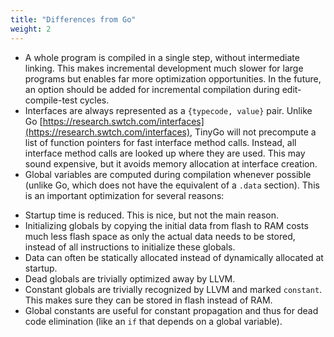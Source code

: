 ```yaml
---
title: "Differences from Go"
weight: 2
---
```


* A whole program is compiled in a single step, without intermediate linking. This makes incremental development much slower for large programs but enables far more optimization opportunities. In the future, an option should be added for incremental compilation during edit-compile-test cycles.
* Interfaces are always represented as a `{typecode, value}` pair. Unlike Go [https://research.swtch.com/interfaces](https://research.swtch.com/interfaces), TinyGo will not precompute a list of function pointers for fast interface method calls. Instead, all interface method calls are looked up where they are used. This may sound expensive, but it avoids memory allocation at interface creation.
* Global variables are computed during compilation whenever possible (unlike Go, which does not have the equivalent of a `.data` section). This is an important optimization for several reasons:

 - Startup time is reduced. This is nice, but not the main reason.
 - Initializing globals by copying the initial data from flash to RAM costs much less flash space as only the actual data needs to be stored, instead of all instructions to initialize these globals.
 - Data can often be statically allocated instead of dynamically allocated at startup.
 - Dead globals are trivially optimized away by LLVM.
 - Constant globals are trivially recognized by LLVM and marked `constant`. This makes sure they can be stored in flash instead of RAM.
 - Global constants are useful for constant propagation and thus for dead code elimination (like an `if` that depends on a global variable).
